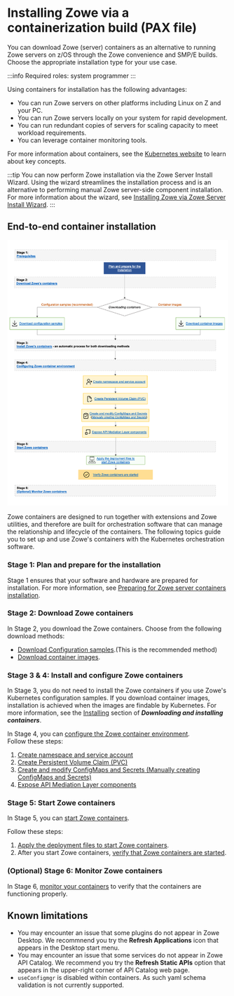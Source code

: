 # Installing Zowe via a containerization build (PAX file)

You can download Zowe (server) containers as an alternative to running Zowe servers on z/OS through the Zowe convenience and SMP/E builds. Choose the appropriate installation type for your use case.

:::info Required roles: system programmer
:::

Using containers for installation has the following advantages:

* You can run Zowe servers on other platforms including Linux on Z and your PC.
* You can run Zowe servers locally on your system for rapid development.
* You can run redundant copies of servers for scaling capacity to meet workload requirements.
* You can leverage container monitoring tools.

For more information about containers, see the [Kubernetes website](https://kubernetes.io/docs/concepts/overview/what-is-kubernetes/) to learn about key concepts.

:::tip
You can now perform Zowe installation via the Zowe Server Install Wizard. Using the wizard streamlines the installation process and is an alternative to performing manual Zowe server-side component installation. For more information about the wizard, see [Installing Zowe via Zowe Server Install Wizard](./install-zowe-server-install-wizard.md).
:::

## End-to-end container installation

![Container installation](../images/install/containerization-install.png)

Zowe containers are designed to run together with extensions and Zowe utilities, and therefore are built for orchestration software that can manage the relationship and lifecycle of the containers. The following topics guide you to set up and use Zowe's containers with the Kubernetes orchestration software.

### Stage 1: Plan and prepare for the installation

Stage 1 ensures that your software and hardware are prepared for installation. For more information, see [Preparing for Zowe server containers installation](k8s-prereqs.md).

### Stage 2: Download Zowe containers

In Stage 2, you download the Zowe containers. Choose from the following download methods:

* [Download Configuration samples](k8s-downloading.md#downloading-configuration-samples).(This is the recommended method) 
* [Download container images](k8s-downloading.md#downloading-container-images).

### Stage 3 & 4: Install and configure Zowe containers

In Stage 3, you do not need to install the Zowe containers if you use Zowe's Kubernetes configuration samples. If you download container images, installation is achieved when the images are findable by Kubernetes. For more information, see the [Installing](k8s-downloading.md#installing) section of **_Downloading and installing containers_**.

In Stage 4, you can [configure the Zowe container environment](../user-guide/k8s-config.md).  
Follow these steps:

1. [Create namespace and service account](k8s-config.md#1-create-namespace-and-service-account)
2. [Create Persistent Volume Claim (PVC)](k8s-config.md#2-create-persistent-volume-claim-pvc)
3. [Create and modify ConfigMaps and Secrets (Manually creating ConfigMaps and Secrets)](k8s-config.md#3-create-and-modify-configmaps-and-secrets)
4. [Expose API Mediation Layer components](k8s-config.md#4-expose-api-mediation-layer-components)

### Stage 5: Start Zowe containers

In Stage 5, you can [start Zowe containers](k8s-using.md#starting-zowe-containers).  

Follow these steps:
1. [Apply the deployment files to start Zowe containers](k8s-using.md#starting-zowe-containers). 
2. After you start Zowe containers, [verify that Zowe containers are started](k8s-using.md#verifying-zowe-containers).

### (Optional) Stage 6: Monitor Zowe containers

In Stage 6, [monitor your containers](k8s-using.md#monitoring-zowe-containers) to verify that the containers are functioning properly.

## Known limitations

* You may encounter an issue that some plugins do not appear in Zowe Desktop. We recommnend you try the **Refresh Applications** icon that appears in the Desktop start menu.
* You may encounter an issue that some services do not appear in Zowe API Catalog. We recommend you try the **Refresh Static APIs** option that appears in the upper-right corner of API Catalog web page.
* `useConfigmgr` is disabled within containers. As such yaml schema validation is not currently supported.

